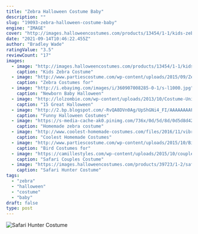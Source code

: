 ```yaml
---
title: "Zebra Halloween Costume Baby"
description: ""
slug: "19093-zebra-halloween-costume-baby"
engine: "IMAGE"
cover: "http://images.halloweencostumes.com/products/13454/1-1/kids-zebra-costume.jpg"
date: "2021-09-14T10:46:22.455Z"
author: "Bradley Wade"
ratingValue: "3.5"
reviewCount: "17"
images:
  - image: "http://images.halloweencostumes.com/products/13454/1-1/kids-zebra-costume.jpg"
    caption: "Kids Zebra Costume"
  - image: "http://www.partiescostume.com/wp-content/uploads/2015/09/Zebra-Costume-Women.jpg"
    caption: "Zebra Costumes for"
  - image: "http://i.ebayimg.com/images/i/360907008285-0-1/s-l1000.jpg"
    caption: "Newborn Baby Halloween"
  - image: "http://lolzombie.com/wp-content/uploads/2013/10/Costume-UnicornerFarm-Dragon.jpg"
    caption: "15 Great Halloween"
  - image: "http://2.bp.blogspot.com/-RvQA8DVn0Ag/UpShGNi4_FI/AAAAAAAAFVk/jTz0_DTDGao/s1600/Funny-Animals-Dive-For-Cat.jpg"
    caption: "Funny Halloween Costumes"
  - image: "https://s-media-cache-ak0.pinimg.com/736x/0d/5d/8d/0d5d8d420d1d587497a4330c42a3be1c.jpg"
    caption: "Homemade zebra costume"
  - image: "http://www.coolest-homemade-costumes.com/files/2016/11/vibrant-african-elephant-costume-155046.jpg"
    caption: "Coolest Homemade Costumes"
  - image: "http://www.partiescostume.com/wp-content/uploads/2015/10/Bird-Costume-for-Kids.jpg"
    caption: "Bird Costumes for"
  - image: "https://camillestyles.com/wp-content/uploads/2015/10/couplesCostume_Safari_4.jpg"
    caption: "Safari Couples Costume"
  - image: "https://images.halloweencostumes.com/products/39723/1-2/safari-hunter-boys-costume.jpg"
    caption: "Safari Hunter Costume"
tags:
  - "zebra"
  - "halloween"
  - "costume"
  - "baby"
draft: false
type: post
---
```



![Safari Hunter Costume](https://images.halloweencostumes.com/products/39723/1-2/safari-hunter-boys-costume.jpg "Safari Hunter Costume")


<!--inArticleAds-->

<!--galleryOne-->


<!--inArticleAds-->

<!--galleryTwo-->


<!--galleryThree-->

